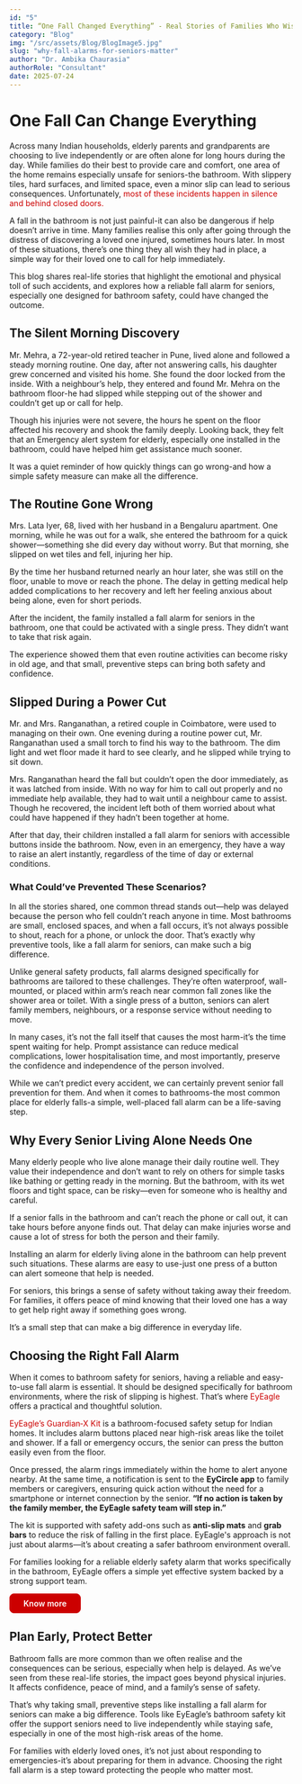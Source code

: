 ```yaml
---
id: "5"
title: “One Fall Changed Everything” - Real Stories of Families Who Wish they Had a Fall Alarm
category: "Blog"
img: "/src/assets/Blog/BlogImage5.jpg"
slug: "why-fall-alarms-for-seniors-matter"
author: "Dr. Ambika Chaurasia"
authorRole: "Consultant"
date: 2025-07-24
---
```


# One Fall Can Change Everything

Across many Indian households, elderly parents and grandparents are choosing to live independently or are often alone for long hours during the day. While families do their best to provide care and comfort, one area of the home remains especially unsafe for seniors-the bathroom. With slippery tiles, hard surfaces, and limited space, even a minor slip can lead to serious consequences. Unfortunately,<a href="https://eyeagle.ai/blogs/why-falls-are-the-biggest-threat-to-seniors" style="color:#CC0000; text-decoration:none;" target="_blank" rel="noopener noreferrer"> most of these incidents happen in silence and behind closed doors.</a>

A fall in the bathroom is not just painful-it can also be dangerous if help doesn’t arrive in time. Many families realise this only after going through the distress of discovering a loved one injured, sometimes hours later. In most of these situations, there’s one thing they all wish they had in place, a simple way for their loved one to call for help immediately.

This blog shares real-life stories that highlight the emotional and physical toll of such accidents, and explores how a reliable fall alarm for seniors, especially one designed for bathroom safety, could have changed the outcome.

## The Silent Morning Discovery

Mr. Mehra, a 72-year-old retired teacher in Pune, lived alone and followed a steady morning routine. One day, after not answering calls, his daughter grew concerned and visited his home. She found the door locked from the inside. With a neighbour’s help, they entered and found Mr. Mehra on the bathroom floor-he had slipped while stepping out of the shower and couldn’t get up or call for help.

Though his injuries were not severe, the hours he spent on the floor affected his recovery and shook the family deeply. Looking back, they felt that an Emergency alert system for elderly, especially one installed in the bathroom, could have helped him get assistance much sooner.

It was a quiet reminder of how quickly things can go wrong-and how a simple safety measure can make all the difference.

## The Routine Gone Wrong

Mrs. Lata Iyer, 68, lived with her husband in a Bengaluru apartment. One morning, while he was out for a walk, she entered the bathroom for a quick shower—something she did every day without worry. But that morning, she slipped on wet tiles and fell, injuring her hip.

By the time her husband returned nearly an hour later, she was still on the floor, unable to move or reach the phone. The delay in getting medical help added complications to her recovery and left her feeling anxious about being alone, even for short periods.

After the incident, the family installed a fall alarm for seniors in the bathroom, one that could be activated with a single press. They didn’t want to take that risk again.

The experience showed them that even routine activities can become risky in old age, and that small, preventive steps can bring both safety and confidence.

## Slipped During a Power Cut

Mr. and Mrs. Ranganathan, a retired couple in Coimbatore, were used to managing on their own. One evening during a routine power cut, Mr. Ranganathan used a small torch to find his way to the bathroom. The dim light and wet floor made it hard to see clearly, and he slipped while trying to sit down.

Mrs. Ranganathan heard the fall but couldn’t open the door immediately, as it was latched from inside. With no way for him to call out properly and no immediate help available, they had to wait until a neighbour came to assist. Though he recovered, the incident left both of them worried about what could have happened if they hadn’t been together at home.

After that day, their children installed a fall alarm for seniors with accessible buttons inside the bathroom. Now, even in an emergency, they have a way to raise an alert instantly, regardless of the time of day or external conditions.

### What Could’ve Prevented These Scenarios?

In all the stories shared, one common thread stands out—help was delayed because the person who fell couldn’t reach anyone in time. Most bathrooms are small, enclosed spaces, and when a fall occurs, it’s not always possible to shout, reach for a phone, or unlock the door. That’s exactly why preventive tools, like a fall alarm for seniors, can make such a big difference.

Unlike general safety products, fall alarms designed specifically for bathrooms are tailored to these challenges. They’re often waterproof, wall-mounted, or placed within arm’s reach near common fall zones like the shower area or toilet. With a single press of a button, seniors can alert family members, neighbours, or a response service without needing to move.

In many cases, it’s not the fall itself that causes the most harm-it’s the time spent waiting for help. Prompt assistance can reduce medical complications, lower hospitalisation time, and most importantly, preserve the confidence and independence of the person involved.

While we can’t predict every accident, we can certainly prevent senior fall prevention for them. And when it comes to bathrooms-the most common place for elderly falls-a simple, well-placed fall alarm can be a life-saving step.

## Why Every Senior Living Alone Needs One

Many elderly people who live alone manage their daily routine well. They value their independence and don’t want to rely on others for simple tasks like bathing or getting ready in the morning. But the bathroom, with its wet floors and tight space, can be risky—even for someone who is healthy and careful.

If a senior falls in the bathroom and can’t reach the phone or call out, it can take hours before anyone finds out. That delay can make injuries worse and cause a lot of stress for both the person and their family.

Installing an alarm for elderly living alone in the bathroom can help prevent such situations. These alarms are easy to use-just one press of a button can alert someone that help is needed.

For seniors, this brings a sense of safety without taking away their freedom. For families, it offers peace of mind knowing that their loved one has a way to get help right away if something goes wrong.

It’s a small step that can make a big difference in everyday life.

## Choosing the Right Fall Alarm

When it comes to bathroom safety for seniors, having a reliable and easy-to-use fall alarm is essential. It should be designed specifically for bathroom environments, where the risk of slipping is highest. That’s where <a href="https://eyeagle.ai/" style="color:#CC0000; text-decoration:none;" target="_blank" rel="noopener noreferrer"> EyEagle </a> offers a practical and thoughtful solution.

<a href="https://eyeagle.ai/solution/" style="color:#CC0000; text-decoration:none;" target="_blank" rel="noopener noreferrer">EyEagle’s Guardian‑X Kit </a> is a bathroom-focused safety setup for Indian homes. It includes alarm buttons placed near high-risk areas like the toilet and shower. If a fall or emergency occurs, the senior can press the button easily even from the floor.

Once pressed, the alarm rings immediately within the home to alert anyone nearby. At the same time, a notification is sent to the **EyCircle app** to family members or caregivers, ensuring quick action without the need for a smartphone or internet connection by the senior. **“If no action is taken by the family member, the EyEagle safety team will step in.”**

The kit is supported with safety add-ons such as **anti-slip mats** and **grab bars** to reduce the risk of falling in the first place. EyEagle's approach is not just about alarms—it’s about creating a safer bathroom environment overall.

For families looking for a reliable elderly safety alarm that works specifically in the bathroom, EyEagle offers a simple yet effective system backed by a strong support team.

<a href="https://eyeagle.ai/solution/" style="display: inline-flex; align-items: center; gap: 0.5rem; padding: 0.5rem 1.5rem; border: 1px solid #CC0000; color: white; background-color: #cc0000; font-weight: 600; border-radius: 0.5rem; text-decoration: none; transition: background-color 0.3s;" target="_blank" rel="noopener noreferrer">
Know more
</a>

## Plan Early, Protect Better

Bathroom falls are more common than we often realise and the consequences can be serious, especially when help is delayed. As we’ve seen from these real-life stories, the impact goes beyond physical injuries. It affects confidence, peace of mind, and a family’s sense of safety.

That’s why taking small, preventive steps like installing a fall alarm for seniors can make a big difference. Tools like EyEagle’s bathroom safety kit offer the support seniors need to live independently while staying safe, especially in one of the most high-risk areas of the home.

For families with elderly loved ones, it’s not just about responding to emergencies-it’s about preparing for them in advance. Choosing the right fall alarm is a step toward protecting the people who matter most.
